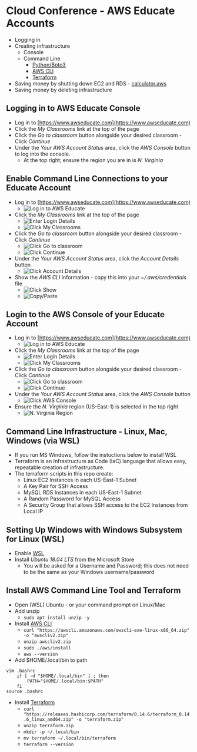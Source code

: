 # Cloud Conference - AWS Educate Accounts

- Logging in
- Creating infrastructure
    - Console
    - Command Line
        - [Python/Boto3](https://boto3.amazonaws.com/v1/documentation/api/latest/index.html)
        - [AWS CLI](https://aws.amazon.com/cli/)
        - [Terraform](https://www.terraform.io/)
- Saving money by shutting down EC2 and RDS - [calculator.aws](https://calculator.aws/)
- Saving money by deleting infrastructure

## Logging in to AWS Educate Console

- Log in to [https://www.awseducate.com](https://www.awseducate.com)
- Click the *My Classrooms* link at the top of the page
- Click the *Go to classroom* button alongside your desired classroom - Click *Continue*
- Under the *Your AWS Account Status* area, click the *AWS Console* button to log into the console.
    - At the top right; ensure the region you are in is *N. Virginia*

## Enable Command Line Connections to your Educate Account

- Log in to [https://www.awseducate.com](https://www.awseducate.com)
    - ![Log in to AWS Educate](images/educate-01.png?raw=true "Log in to AWS Educate")
- Click the *My Classrooms* link at the top of the page
    - ![Enter Login Details](images/educate-02.png?raw=true "Enter Login Details")
    - ![Click My Classrooms](images/educate-03.png?raw=true "Click My Classrooms")
- Click the *Go to classroom* button alongside your desired classroom - Click *Continue*
    - ![Click Go to classroom](images/educate-04.png?raw=true "Click Go to classroom")
    - ![Click Continue](images/educate-05.png?raw=true "Click Continue")
- Under the *Your AWS Account Status* area, click the *Account Details* button
    - ![Click Account Details](images/educate-06.png?raw=true "Click Account Details")
- Show the *AWS CLI* information - copy this into your *~/.aws/credentials* file
    - ![Click Show](images/educate-07.png?raw=true "Click Show")
    - ![Copy/Paste](images/educate-08.png?raw=true "Copy/Paste")

## Login to the AWS Console of your Educate Account

- Log in to [https://www.awseducate.com](https://www.awseducate.com)
    - ![Log in to AWS Educate](images/educate-01.png?raw=true "Log in to AWS Educate")
- Click the *My Classrooms* link at the top of the page
    - ![Enter Login Details](images/educate-02.png?raw=true "Enter Login Details")
    - ![Click My Classrooms](images/educate-03.png?raw=true "Click My Classrooms")
- Click the *Go to classroom* button alongside your desired classroom - Click *Continue*
    - ![Click Go to classroom](images/educate-04.png?raw=true "Click Go to classroom")
    - ![Click Continue](images/educate-05.png?raw=true "Click Continue")
- Under the *Your AWS Account Status* area, click the *AWS Console* button
    - ![Click AWS Console](images/educate-06a.png?raw=true "Click AWS Console")
- Ensure the *N. Virginia* region (US-East-1) is selected in the top right
    - ![N. Virginia Region](images/educate-09.png?raw=true "N. Virginia Region")


## Command Line Infrastructure - Linux, Mac, Windows (via WSL)

- If you run MS Windows, follow the instuctions below to install WSL
- Terraform is an Infrastructure as Code (IaC) language that allows easy, repeatable creation of infrastructure.
- The terraform scripts in this repo create:
    - Linux EC2 Instances in each US-East-1 Subnet
    - A Key Pair for SSH Access
    - MySQL RDS Instances in each US-East-1 Subnet
    - A Random Password for MySQL Access
    - A Security Group that allows SSH access to the EC2 Instances from Local IP

## Setting Up Windows with Windows Subsystem for Linux (WSL)

- Enable [WSL](https://docs.microsoft.com/en-us/windows/wsl/install-win10)
- Install *Ubuntu 18.04 LTS* from the Microsoft Store
    - You will be asked for a Username and Password; this does not need to be the same as your Windows username/password

## Install AWS Command Line Tool and Terraform

- Open (WSL) Ubuntu - or your command prompt on Linux/Mac
- Add unzip
    - ```sudo apt install unzip -y```
- Install [AWS CLI](https://docs.aws.amazon.com/cli/latest/userguide/install-cliv2-linux.html)
    - ```curl "https://awscli.amazonaws.com/awscli-exe-linux-x86_64.zip" -o "awscliv2.zip"```
    - ```unzip awscliv2.zip```
    - ```sudo ./aws/install```
    - ```aws --version```
- Add $HOME/.local/bin to path
```
vim .bashrc
    if [ -d "$HOME/.local/bin" ] ; then
        PATH="$HOME/.local/bin:$PATH"
    fi
source .bashrc
```
- Install [Terraform](https://www.terraform.io/downloads.html)
    - ```curl "https://releases.hashicorp.com/terraform/0.14.6/terraform_0.14.6_linux_amd64.zip" -o "terraform.zip"```
    - ```unzip terraform.zip```
    - ```mkdir -p ~/.local/bin```
    - ```mv terraform ~/.local/bin/terraform```
    - ```terraform --version```
